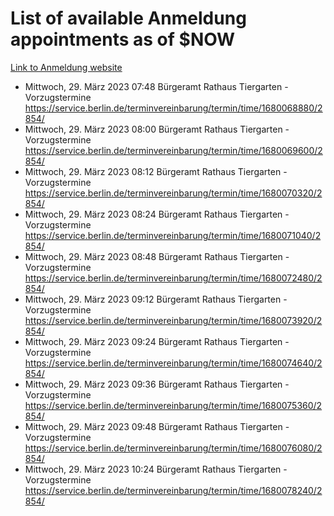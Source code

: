 # List of available Anmeldung appointments as of $NOW
[Link to Anmeldung website](https://service.berlin.de/terminvereinbarung/termin/tag.php?termin=1&anliegen[]=120686&dienstleisterlist=122210,122217,327316,122219,327312,122227,327314,122231,327346,122243,327348,122254,122252,329742,122260,329745,122262,329748,122271,327278,122273,327274,122277,327276,330436,122280,327294,122282,327290,122284,327292,122291,327270,122285,327266,122286,327264,122296,327268,150230,329760,122297,327286,122294,327284,122312,329763,122314,329775,122304,327330,122311,327334,122309,327332,317869,122281,327352,122279,329772,122283,122276,327324,122274,327326,122267,329766,122246,327318,122251,327320,122257,327322,122208,327298,122226,327300&herkunft=http%3A%2F%2Fservice.berlin.de%2Fdienstleistung%2F120686%2F)
- Mittwoch, 29. März 2023 07:48 Bürgeramt Rathaus Tiergarten - Vorzugstermine https://service.berlin.de/terminvereinbarung/termin/time/1680068880/2854/
- Mittwoch, 29. März 2023 08:00 Bürgeramt Rathaus Tiergarten - Vorzugstermine https://service.berlin.de/terminvereinbarung/termin/time/1680069600/2854/
- Mittwoch, 29. März 2023 08:12 Bürgeramt Rathaus Tiergarten - Vorzugstermine https://service.berlin.de/terminvereinbarung/termin/time/1680070320/2854/
- Mittwoch, 29. März 2023 08:24 Bürgeramt Rathaus Tiergarten - Vorzugstermine https://service.berlin.de/terminvereinbarung/termin/time/1680071040/2854/
- Mittwoch, 29. März 2023 08:48 Bürgeramt Rathaus Tiergarten - Vorzugstermine https://service.berlin.de/terminvereinbarung/termin/time/1680072480/2854/
- Mittwoch, 29. März 2023 09:12 Bürgeramt Rathaus Tiergarten - Vorzugstermine https://service.berlin.de/terminvereinbarung/termin/time/1680073920/2854/
- Mittwoch, 29. März 2023 09:24 Bürgeramt Rathaus Tiergarten - Vorzugstermine https://service.berlin.de/terminvereinbarung/termin/time/1680074640/2854/
- Mittwoch, 29. März 2023 09:36 Bürgeramt Rathaus Tiergarten - Vorzugstermine https://service.berlin.de/terminvereinbarung/termin/time/1680075360/2854/
- Mittwoch, 29. März 2023 09:48 Bürgeramt Rathaus Tiergarten - Vorzugstermine https://service.berlin.de/terminvereinbarung/termin/time/1680076080/2854/
- Mittwoch, 29. März 2023 10:24 Bürgeramt Rathaus Tiergarten - Vorzugstermine https://service.berlin.de/terminvereinbarung/termin/time/1680078240/2854/
